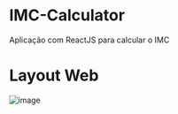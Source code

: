 # IMC-Calculator
Aplicação com ReactJS para calcular o IMC

# Layout Web
![image](https://github.com/luuizalberto/assets/blob/main/images/calculadora-imc.png)
